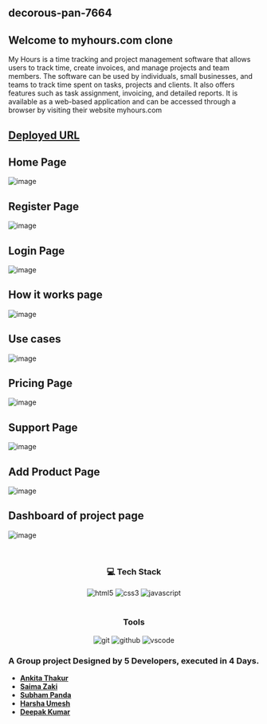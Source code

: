 ## decorous-pan-7664

## Welcome to myhours.com clone

My Hours is a time tracking and project management software that allows users to track time, create invoices, and manage projects and team members. The software can be used by individuals, small businesses, and teams to track time spent on tasks, projects and clients. It also offers features such as task assignment, invoicing, and detailed reports. It is available as a web-based application and can be accessed through a browser by visiting their website myhours.com

## [Deployed URL]( https://splendid-conkies-1f200f.netlify.app/)

## Home Page
![image](https://user-images.githubusercontent.com/61157473/202382508-403ea269-a6ae-43af-931a-27394746fb57.png)

## Register Page
![image](https://user-images.githubusercontent.com/61157473/202382761-4b8aeb45-5aa8-4b9f-a7d7-bafb27575a85.png)

## Login Page
![image](https://user-images.githubusercontent.com/61157473/202382939-2b35b405-37bb-43b7-87dc-fe51c3fe3dfa.png)

## How it works page
![image](https://user-images.githubusercontent.com/61157473/202383111-60b2de02-6e00-4b96-8406-ba17755d9f50.png)

## Use cases
![image](https://user-images.githubusercontent.com/61157473/202383305-5c4c8456-f66c-4c06-b0a7-8b0639a6f574.png)

## Pricing Page
![image](https://user-images.githubusercontent.com/61157473/202383478-ca86f086-13a2-47fe-ac00-39cf79d67519.png)

## Support Page
![image](https://user-images.githubusercontent.com/61157473/202383657-6da3453b-4198-4eb4-929d-94ef2ad35b91.png)

## Add Product Page
![image](https://user-images.githubusercontent.com/61157473/202384033-90b0b989-129b-4eea-8887-12387a64be1d.png)

## Dashboard of project page
![image](https://user-images.githubusercontent.com/61157473/202384355-cde125c8-8455-4241-a628-04da2c51c76d.png)


<br/>
<h3 align="center" >💻 Tech Stack</h3>
 <div align="center">
 <img src="https://img.shields.io/badge/html5-%23E34F26.svg?style=for-the-badge&logo=html5&logoColor=white" align="center" alt="html5">
 <img src = "https://img.shields.io/badge/css3-%231572B6.svg?style=for-the-badge&logo=css3&logoColor=white" align="center" alt="css3">
 <img src="https://img.shields.io/badge/javascript-%23323330.svg?style=for-the-badge&logo=javascript&logoColor=%23F7DF1E"  align="center" alt="javascript" />
</div>

<br/>

<h3 align="center">Tools</h3> 
<div align="center">
   <img src="https://img.shields.io/badge/netlify-%23000000.svg?style=for-the-badge&logo=netlify&logoColor=#00C7B7" align="center" alt="git"/>
  <img src="https://img.shields.io/badge/GitHub-100000?style=for-the-badge&logo=github&logoColor=white"  align="center" alt="github"/>
   <img src="https://img.shields.io/badge/Visual%20Studio-5C2D91.svg?style=for-the-badge&logo=visual-studio&logoColor=white"  align="center" alt="vscode"/>
    
      
</div>

<h3>A Group project Designed by 5 Developers, executed in 4 Days.</h3>



- **[Ankita Thakur](https://github.com/ankitatra)**
- **[Saima Zaki](https://github.com/saima2310)**
- **[Subham Panda](https://github.com/subhampanda7)**
- **[Harsha Umesh](https://github.com/harshau9)**
- **[Deepak Kumar](https://github.com/deepakbgp)**
